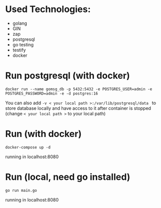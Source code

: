 # Used Technologies:
- golang
- GIN
- zap
- postgresql
- go testing
- testify
- docker

# Run postgresql (with docker)
```shell
docker run --name gomsg_db -p 5432:5432 -e POSTGRES_USER=admin -e POSTGRES_PASSWORD=admin -e -d postgres:16
```
You can also add ```-v < your local path >:/var/lib/postgresql/data ``` to store database locally and have access to it after container is stopped (change ```< your local path >``` to your local path)

# Run (with docker)
```shell
docker-compose up -d
```
running in localhost:8080

# Run (local, need go installed)
```shell
go run main.go
```
running in localhost:8080
